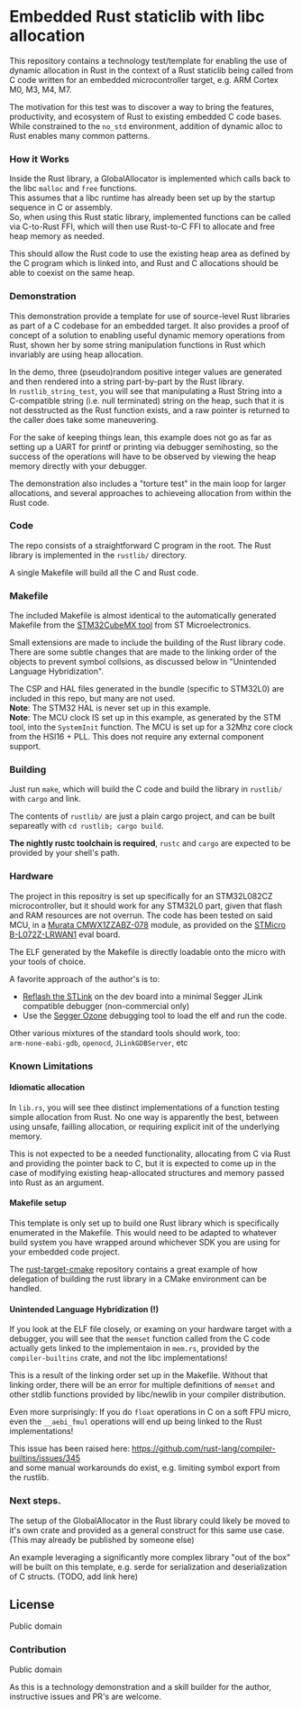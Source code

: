 Embedded Rust staticlib with libc allocation
=========

This repository contains a technology test/template for enabling the use of dynamic allocation in Rust in the context of
a Rust staticlib being called from C code written for an embedded microcontroller target, e.g. ARM Cortex M0, M3, M4, M7.

The motivation for this test was to discover a way to bring the features, productivity, and ecosystem of Rust to existing
embedded C code bases. While constrained to the `no_std` environment, addition of dynamic alloc to Rust enables many common
patterns.

### How it Works

Inside the Rust library, a GlobalAllocator is implemented which calls back to the libc `malloc` and `free` functions.\
This assumes that a libc runtime has already been set up by the startup sequence in C or assembly. \
So, when using this Rust static library, implemented functions can be called via C-to-Rust FFI, which will then use Rust-to-C FFI to allocate and free heap memory as needed.

This should allow the Rust code to use the existing heap area as defined by the C program which is linked into, and
Rust and C allocations should be able to coexist on the same heap.

### Demonstration

This demonstration provide a template for use of source-level Rust libraries as part of a C codebase for an embedded target. It also provides a proof of concept of a solution to enabling useful dynamic memory operations from Rust, shown her by some string manipulation functions in Rust which invariably are using heap allocation.

In the demo, three (pseudo)random positive integer values are generated and then rendered into a string part-by-part by the Rust library. \
In `rustlib_string_test`, you will see that manipulating a Rust String into a C-compatible string (i.e. null terminated) string on the heap, such that it is not desstructed as the Rust function exists, and a raw pointer is returned to the caller does take some maneuvering.

For the sake of keeping things lean, this example does not go as far as setting up a UART for printf or printing via debugger semihosting, so the success of the operations will have to be observed by viewing the heap memory directly with your debugger.

The demonstration also includes a "torture test"  in the main loop for larger allocations, and several approaches to achieveing allocation from within the Rust code.

### Code

The repo consists of a straightforward C program in the root. The Rust library is implemented in the `rustlib/` directory.

A single Makefile will build all the C and Rust code.

### Makefile

The included Makefile is almost identical to the automatically generated Makefile from the [STM32CubeMX tool](https://www.st.com/en/development-tools/stm32cubemx.html) from ST Microelectronics.

Small extensions are made to include the building of the Rust library code. \
There are some subtle changes that are made to the linking order of the objects to prevent symbol collsions, as discussed below in "Unintended Language Hybridization".

The CSP and HAL files generated in the bundle (specific to STM32L0) are included in this repo, but many are not used. \
**Note**: The STM32 HAL is never set up in this example. \
**Note**: The MCU clock IS set up in this example, as generated by the STM tool, into the `SystemInit` function. The MCU is set up for a 32Mhz core clock from the HSI16 + PLL. This does not require any external component support.

### Building

Just run `make`, which will build the C code and build the library in `rustlib/` with `cargo` and link.

The contents of `rustlib/` are just a plain cargo project, and can be built separeatly with `cd rustlib; cargo build`.

**The nightly rustc toolchain is required**, `rustc` and `cargo` are expected to be provided by your shell's path.

### Hardware

The project in this repositry is set up specifically for an STM32L082CZ microcontroller, but it should work for any STM32L0 part, given that flash and RAM resources are not overrun. The code has been tested on said MCU, in a [Murata CMWX1ZZABZ-078](https://wireless.murata.com/type-abz-078.html) module, as provided on the [STMicro B-L072Z-LRWAN1](https://www.st.com/en/evaluation-tools/b-l072z-lrwan1.html) eval board.

The ELF generated by the Makefile is directly loadable onto the micro with your tools of choice.

A favorite approach of the author's is to:
- [Reflash the STLink](https://www.segger.com/products/debug-probes/j-link/models/other-j-links/st-link-on-board/) on the dev board into a minimal Segger JLink compatible debugger (non-commercial only)
- Use the [Segger Ozone](https://www.segger.com/products/development-tools/ozone-j-link-debugger/) debugging tool to load the elf and run the code.

Other various mixtures of the standard tools should work, too: \
`arm-none-eabi-gdb`, `openocd`, `JLinkGDBServer`, etc

### Known Limitations

#### Idiomatic allocation
In `lib.rs`, you will see thee distinct implementations of a function testing simple allocation from Rust.
No one way is apparently the best, between using unsafe, failling allocation, or requiring explicit init of the underlying memory.

This is not expected to be a needed functionality, allocating from C via Rust and providing the pointer back to C, but it is expected to come up in the case of modifying existing heap-allocated structures and memory passed into Rust as an argument.

#### Makefile setup
This template is only set up to build one Rust library which is specifically enumerated in the Makefile. This would need to be adapted to whatever build system you have wrapped around whichever SDK you are using for your embedded code project.

The [rust-target-cmake](https://github.com/berkowski/rust-target-cmake) repository contains a great example of how delegation of building the rust library in a CMake environment can be handled.

#### Unintended Language Hybridization (!)

If you look at the ELF file closely, or examing on your hardware target with a debugger, you will see that the `memset` function called from the C code actually gets linked to the implementaion in `mem.rs`, provided by the `compiler-builtins` crate, and not the libc implementations!

This is a result of the linking order set up in the Makefile. Without that linking order, there will be an error for multiple definitions of `memset` and other stdlib functions provided by libc/newlib in your compiler distribution.

Even more surprisingly: If you do `float` operations in C on a soft FPU micro, even the `__aebi_fmul` operations will end up being linked to the Rust implementations!

This issue has been raised here: https://github.com/rust-lang/compiler-builtins/issues/345 \
and some manual workarounds do exist, e.g. limiting symbol export from the rustlib.

### Next steps.

The setup of the GlobalAllocator in the Rust library could likely be moved to it's own crate and provided as a general construct for this same use case. (This may already be published by someone else)

An example leveraging a significantly more complex library "out of the box" will be built on this template, e.g. serde for serialization and deserialization of C structs. (TODO, add link here)

## License

Public domain

### Contribution

Public domain

As this is a technology demonstration and a skill builder for the author, instructive issues and PR's are welcome.